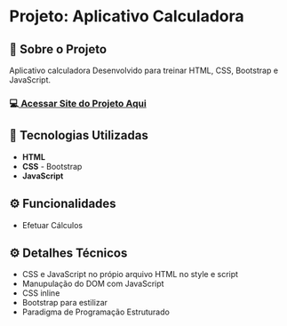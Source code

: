 <h1>Projeto: Aplicativo Calculadora</h1>

<h2>📌 Sobre o Projeto</h2>
<p>Aplicativo calculadora Desenvolvido para treinar HTML, CSS, Bootstrap e JavaScript.</p>

<h3>💻<a href="https://deangelleses.github.io/calculadora-HTML-CSS-Bootstrap-JavaScript/" target="_blank"> Acessar Site do Projeto Aqui</a></h3>

<h2>🚀 Tecnologias Utilizadas</h2>
<ul>
  <li><b>HTML</b></li>
  <li><b>CSS</b> - Bootstrap</li>
  <li><b>JavaScript</b></li>
</ul>

<h2>⚙️ Funcionalidades</h2>
<ul>
  <li>Efetuar Cálculos</li>
</ul>

<h2>⚙️ Detalhes Técnicos</h2>
<ul>
  <li>CSS e JavaScript no própio arquivo HTML no style e script</li>
  <li>Manupulação do DOM com JavaScript</li>
  <li>CSS inline</li>
  <li>Bootstrap para estilizar</li>
  <li>Paradigma de Programação Estruturado</li>
</ul>

